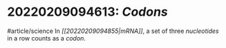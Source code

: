 # 20220209094613: *Codons*
#article/science 
In *[[20220209094855|mRNA]]*, a set of three *nucleotides* in a row counts as a *codon*.
